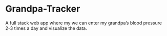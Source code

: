 # Grandpa-Tracker
A full stack web app where my we can enter my grandpa’s blood pressure 2-3 times a day and visualize the data. 
